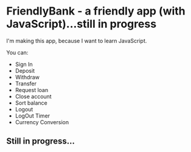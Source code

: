 # FriendlyBank - a friendly app (with JavaScript)...still in progress
I'm making this app, because I want to learn JavaScript.

You can: 
* Sign In
* Deposit
* Withdraw
* Transfer
* Request loan
* Close account
* Sort balance
* Logout
* LogOut Timer
* Currency Conversion

## Still in progress...
